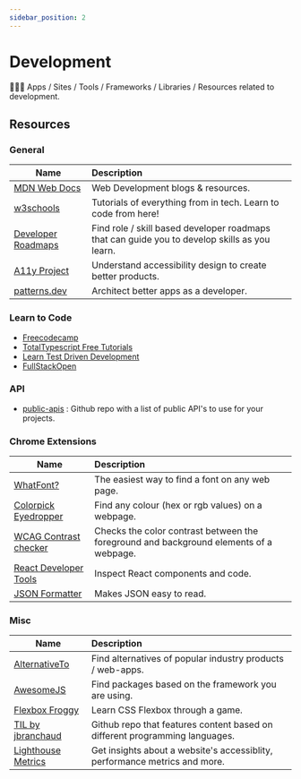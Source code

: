```yaml
---
sidebar_position: 2
---
```


# Development

👩🏻‍💻 Apps / Sites / Tools / Frameworks / Libraries / Resources related to development.

## Resources

### General

| Name                                                 | Description                                                                                   |
| ---------------------------------------------------- | :-------------------------------------------------------------------------------------------- |
| [MDN Web Docs](https://developer.mozilla.org/en-US/) | Web Development blogs & resources.                                                            |
| [w3schools](https://www.w3schools.com/)              | Tutorials of everything from in tech. Learn to code from here!                                |
| [Developer Roadmaps](https://roadmap.sh/)            | Find role / skill based developer roadmaps that can guide you to develop skills as you learn. |
| [A11y Project](https://www.a11yproject.com/)         | Understand accessibility design to create better products.                                    |
| [patterns.dev](https://www.patterns.dev/)            | Architect better apps as a developer.                                                         |

### Learn to Code

- [Freecodecamp](https://freecodecamp.org/)
- [TotalTypescript Free Tutorials](https://www.totaltypescript.com/tutorials)
- [Learn Test Driven Development](https://github.com/dwyl/learn-tdd)
- [FullStackOpen](https://fullstackopen.com/en/)

### API

- [public-apis](https://github.com/public-apis/public-apis) : Github repo with a list of public API's to use for your projects.

### Chrome Extensions

| Name                                                                                                     | Description                                                                            |
| -------------------------------------------------------------------------------------------------------- | :------------------------------------------------------------------------------------- |
| [WhatFont?](https://chromewebstore.google.com/detail/jabopobgcpjmedljpbcaablpmlmfcogm?hl=en)             | The easiest way to find a font on any web page.                                        |
| [Colorpick Eyedropper](https://chromewebstore.google.com/detail/ohcpnigalekghcmgcdcenkpelffpdolg?hl=en)  | Find any colour (hex or rgb values) on a webpage.                                      |
| [WCAG Contrast checker](https://chromewebstore.google.com/detail/plnahcmalebffmaghcpcmpaciebdhgdf)       | Checks the color contrast between the foreground and background elements of a webpage. |
| [React Developer Tools](https://chromewebstore.google.com/detail/fmkadmapgofadopljbjfkapdkoienihi?hl=en) | Inspect React components and code.                                                     |
| [JSON Formatter](https://chromewebstore.google.com/detail/bcjindcccaagfpapjjmafapmmgkkhgoa)              | Makes JSON easy to read.                                                               |

### Misc

| Name                                                  | Description                                                                 |
| ----------------------------------------------------- | :-------------------------------------------------------------------------- |
| [AlternativeTo](https://alternativeto.net/)           | Find alternatives of popular industry products / web-apps.                  |
| [AwesomeJS](https://awesomejs.dev/)                   | Find packages based on the framework you are using.                         |
| [Flexbox Froggy](https://flexboxfroggy.com/)          | Learn CSS Flexbox through a game.                                           |
| [TIL by jbranchaud](https://github.com/jbranchaud/)   | Github repo that features content based on different programming languages. |
| [Lighthouse Metrics](https://lighthouse-metrics.com/) | Get insights about a website's accessiblity, performance metrics and more.  |

